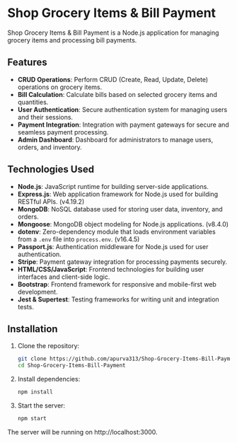 # Shop Grocery Items & Bill Payment

Shop Grocery Items & Bill Payment is a Node.js application for managing grocery items and processing bill payments.

## Features

- **CRUD Operations**: Perform CRUD (Create, Read, Update, Delete) operations on grocery items.
- **Bill Calculation**: Calculate bills based on selected grocery items and quantities.
- **User Authentication**: Secure authentication system for managing users and their sessions.
- **Payment Integration**: Integration with payment gateways for secure and seamless payment processing.
- **Admin Dashboard**: Dashboard for administrators to manage users, orders, and inventory.

## Technologies Used

- **Node.js**: JavaScript runtime for building server-side applications.
- **Express.js**: Web application framework for Node.js used for building RESTful APIs. (v4.19.2)
- **MongoDB**: NoSQL database used for storing user data, inventory, and orders.
- **Mongoose**: MongoDB object modeling for Node.js applications. (v8.4.0)
- **dotenv**: Zero-dependency module that loads environment variables from a `.env` file into `process.env`. (v16.4.5)
- **Passport.js**: Authentication middleware for Node.js used for user authentication.
- **Stripe**: Payment gateway integration for processing payments securely.
- **HTML/CSS/JavaScript**: Frontend technologies for building user interfaces and client-side logic.
- **Bootstrap**: Frontend framework for responsive and mobile-first web development.
- **Jest & Supertest**: Testing frameworks for writing unit and integration tests.

## Installation

1. Clone the repository:

   ```bash
   git clone https://github.com/apurva313/Shop-Grocery-Items-Bill-Payment.git
   cd Shop-Grocery-Items-Bill-Payment
2. Install dependencies:
   ```bash
   npm install
3. Start the server:
   ```bash
   npm start
The server will be running on http://localhost:3000.
